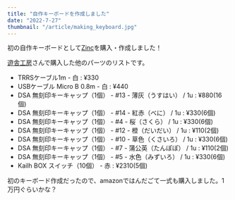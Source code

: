 ```yaml
---
title: "自作キーボードを作成しました"
date: "2022-7-27"
thumbnail: "/article/making_keyboard.jpg"
---
```


初の自作キーボードとして[Zinc](https://booth.pm/ja/items/1076720)を購入・作成しました！

[遊舎工房](https://shop.yushakobo.jp/)さんで購入した他のパーツのリストです。

- TRRSケーブル1m - 白 : ¥330
- USBケーブル Micro B 0.8m - 白 : ¥440
- DSA 無刻印キーキャップ（1個） - #13 - 薄灰（うすはい） / 1u : ¥880(16個)
- DSA 無刻印キーキャップ（1個） - #14 - 紅赤（べに） / 1u : ¥330(6個)
- DSA 無刻印キーキャップ（1個） - #4 - 桜（さくら） / 1u : ¥330(6個)
- DSA 無刻印キーキャップ（1個） - #12 - 橙（だいだい） / 1u : ¥110(2個)
- DSA 無刻印キーキャップ（1個） - #10 - 草色（くさいろ） / 1u : ¥330(6個)
- DSA 無刻印キーキャップ（1個） - #7 - 蒲公英（たんぽぽ） / 1u : ¥110(2個)
- DSA 無刻印キーキャップ（1個） - #5 - 水色（みずいろ） / 1u : ¥330(6個)
- Kailh BOX スイッチ（10個） - 赤 : ¥2310(5個)

初のキーボード作成だったので、amazonではんだごて一式も購入しました。1万円ぐらいかな？
